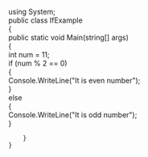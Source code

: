 using System;      
public class IfExample  
    {  
        public static void Main(string[] args)  
        {  
            int num = 11;  
            if (num % 2 == 0)  
            {  
                Console.WriteLine("It is even number");  
            }  
            else  
            {  
                Console.WriteLine("It is odd number");  
            }  
              
        }  
    }  
